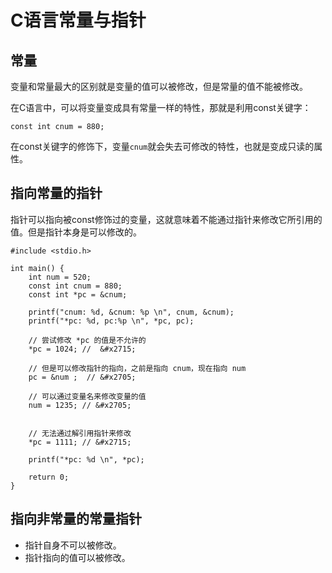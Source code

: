 # C语言常量与指针

## 常量

变量和常量最大的区别就是变量的值可以被修改，但是常量的值不能被修改。

在C语言中，可以将变量变成具有常量一样的特性，那就是利用const关键字：

```cgo
const int cnum = 880;
```

在const关键字的修饰下，变量`cnum`就会失去可修改的特性，也就是变成只读的属性。

## 指向常量的指针

指针可以指向被const修饰过的变量，这就意味着不能通过指针来修改它所引用的值。但是指针本身是可以修改的。

```cgo
#include <stdio.h>

int main() {
    int num = 520;
    const int cnum = 880;
    const int *pc = &cnum;

    printf("cnum: %d, &cnum: %p \n", cnum, &cnum);
    printf("*pc: %d, pc:%p \n", *pc, pc);

    // 尝试修改 *pc 的值是不允许的
    *pc = 1024; //  &#x2715;

    // 但是可以修改指针的指向，之前是指向 cnum，现在指向 num
    pc = &num ;  // &#x2705;
    
    // 可以通过变量名来修改变量的值
    num = 1235; // &#x2705;
    
  
    // 无法通过解引用指针来修改
    *pc = 1111; // &#x2715;
    
    printf("*pc: %d \n", *pc);

    return 0;
}
```

## 指向非常量的常量指针

+ 指针自身不可以被修改。
+ 指针指向的值可以被修改。

##    


